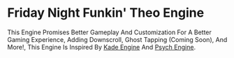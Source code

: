 # Friday Night Funkin' Theo Engine
This Engine Promises Better Gameplay And Customization For A Better Gaming Experience, Adding Downscroll, Ghost Tapping (Coming Soon), And More!, This Engine Is Inspired By [Kade Engine](https://github.com/KadeDev/Kade-Engine) And [Psych Engine](https://github.com/ShadowMario/FNF-PsychEngine).
